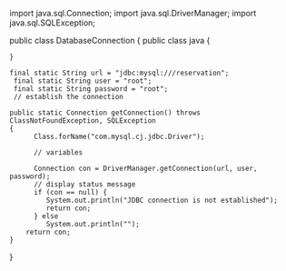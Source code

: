 
import java.sql.Connection;
import java.sql.DriverManager;
import java.sql.SQLException;

public class DatabaseConnection {
	 public class java {

	}

	final static String url = "jdbc:mysql:///reservation";
     final static String user = "root";
     final static String password = "root";
     // establish the connection
    
	public static Connection getConnection() throws ClassNotFoundException, SQLException
	{
		  Class.forName("com.mysql.cj.jdbc.Driver");

	      // variables
	     
		  Connection con = DriverManager.getConnection(url, user, password);
	      // display status message
	      if (con == null) {
	         System.out.println("JDBC connection is not established");
	         return con;
	      } else
	         System.out.println("");
		return con;
	}
}

